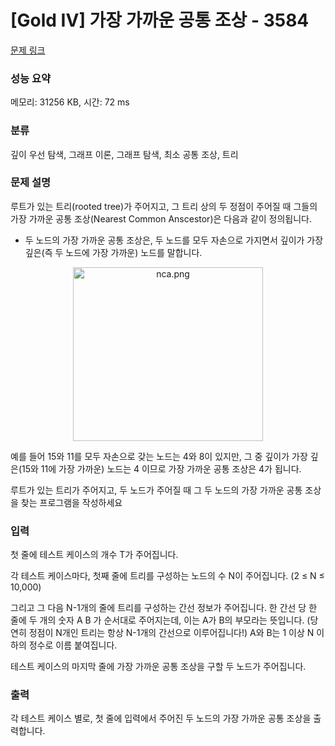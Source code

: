 # [Gold IV] 가장 가까운 공통 조상 - 3584 

[문제 링크](https://www.acmicpc.net/problem/3584) 

### 성능 요약

메모리: 31256 KB, 시간: 72 ms

### 분류

깊이 우선 탐색, 그래프 이론, 그래프 탐색, 최소 공통 조상, 트리

### 문제 설명

<p>루트가 있는 트리(rooted tree)가 주어지고, 그 트리 상의 두 정점이 주어질 때 그들의 가장 가까운 공통 조상(Nearest Common Anscestor)은 다음과 같이 정의됩니다.</p>

<ul>
	<li>두 노드의 가장 가까운 공통 조상은, 두 노드를 모두 자손으로 가지면서 깊이가 가장 깊은(즉 두 노드에 가장 가까운) 노드를 말합니다.</li>
</ul>

<p style="text-align:center"><img alt="nca.png" src="" style="height:278px; width:304px"></p>

<p>예를 들어  15와 11를 모두 자손으로 갖는 노드는 4와 8이 있지만, 그 중 깊이가 가장 깊은(15와 11에 가장 가까운) 노드는 4 이므로 가장 가까운 공통 조상은 4가 됩니다.</p>

<p>루트가 있는 트리가 주어지고, 두 노드가 주어질 때 그 두 노드의 가장 가까운 공통 조상을 찾는 프로그램을 작성하세요</p>

### 입력 

 <p>첫 줄에 테스트 케이스의 개수 T가 주어집니다.</p>

<p>각 테스트 케이스마다, 첫째 줄에 트리를 구성하는 노드의 수 N이 주어집니다. (2 ≤ N ≤ 10,000)</p>

<p>그리고 그 다음 N-1개의 줄에 트리를 구성하는 간선 정보가 주어집니다. 한 간선 당 한 줄에 두 개의 숫자 A B 가 순서대로 주어지는데, 이는 A가 B의 부모라는 뜻입니다. (당연히 정점이 N개인 트리는 항상 N-1개의 간선으로 이루어집니다!) A와 B는 1 이상 N 이하의 정수로 이름 붙여집니다.</p>

<p>테스트 케이스의 마지막 줄에 가장 가까운 공통 조상을 구할 두 노드가 주어집니다.</p>

### 출력 

 <p>각 테스트 케이스 별로, 첫 줄에 입력에서 주어진 두 노드의 가장 가까운 공통 조상을 출력합니다.</p>

